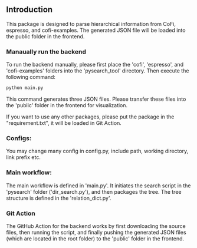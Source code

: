 ## Introduction

This package is designed to parse hierarchical information from CoFi, espresso, and cofi-examples. The generated JSON file will be loaded into the public folder in the frontend.


### Manaually run the backend
To run the backend manually, please first place the 'cofi', 'espresso', and 'cofi-examples' folders into the 'pysearch_tool' directory. Then execute the following command:

```bash
python main.py
```

This command generates three JSON files. Please transfer these files into the 'public' folder in the frontend for visualization.

If you want to use any other packages, please put the package in the "requirement.txt", it will be loaded in Git Action.




### Configs:

You may change many config in config.py, include path, working directory, link prefix etc.

### Main workflow:

The main workflow is defined in 'main.py'. It initiates the search script in the 'pysearch' folder ('dir_search.py'), and then packages the tree. The tree structure is defined in the 'relation_dict.py'.

### Git Action

The GitHub Action for the backend works by first downloading the source files, then running the script, and finally pushing the generated JSON files (which are located in the root folder) to the 'public' folder in the frontend.
